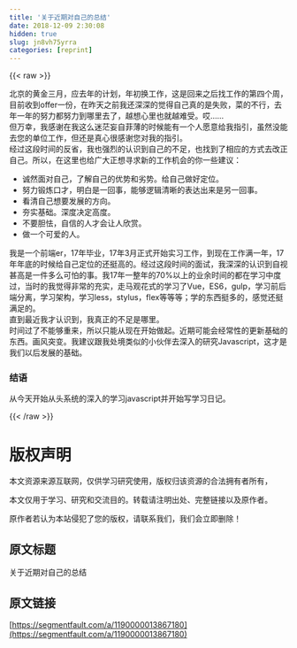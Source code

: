```yaml
---
title: '关于近期对自己的总结' 
date: 2018-12-09 2:30:08
hidden: true
slug: jn8vh75yrra
categories: [reprint]
---
```


{{< raw >}}

                    
<p>北京的黄金三月，应去年的计划，年初换工作，这是回来之后找工作的第四个周，目前收到offer一份，在昨天之前我还深深的觉得自己真的是失败，菜的不行，去年一年的努力都努力到哪里去了，越想心里也就越难受。哎……<br>但万幸，我感谢在我这么迷茫妄自菲薄的时候能有一个人愿意给我指引，虽然没能去您的单位工作，但还是真心很感谢您对我的指引。<br>经过这段时间的反省，我也强烈的认识到自己的不足，也找到了相应的方式去改正自己。所以，在这里也给广大正想寻求新的工作机会的你一些建议：</p>
<ul>
<li>诚然面对自己，了解自己的优势和劣势。给自己做好定位。</li>
<li>努力锻炼口才，明白是一回事，能够逻辑清晰的表达出来是另一回事。</li>
<li>看清自己想要发展的方向。</li>
<li>夯实基础。深度决定高度。</li>
<li>不要胆怯，自信的人才会让人欣赏。</li>
<li>做一个可爱的人。</li>
</ul>
<p>我是一个前端er，17年毕业，17年3月正式开始实习工作，到现在工作满一年，17年年底的时候给自己定位的还挺高的。经过这段时间的面试，我深深的认识到自视甚高是一件多么可怕的事。我17年一整年的70%以上的业余时间的都在学习中度过，当时的我觉得非常的充实，走马观花式的学习了Vue，ES6，gulp，学习前后端分离，学习架构，学习less，stylus，flex等等等；学的东西挺多的，感觉还挺满足的。<br>直到最近我才认识到，我真正的不足是哪里。<br>时间过了不能够重来，所以只能从现在开始做起。近期可能会经常性的更新基础的东西。画风突变。我建议跟我处境类似的小伙伴去深入的研究Javascript，这才是我们以后发展的基础。</p>
<h3 id="articleHeader0">结语</h3>
<p>从今天开始从头系统的深入的学习javascript并开始写学习日记。</p>

                
{{< /raw >}}

# 版权声明
本文资源来源互联网，仅供学习研究使用，版权归该资源的合法拥有者所有，

本文仅用于学习、研究和交流目的。转载请注明出处、完整链接以及原作者。

原作者若认为本站侵犯了您的版权，请联系我们，我们会立即删除！

## 原文标题
关于近期对自己的总结

## 原文链接
[https://segmentfault.com/a/1190000013867180](https://segmentfault.com/a/1190000013867180)

